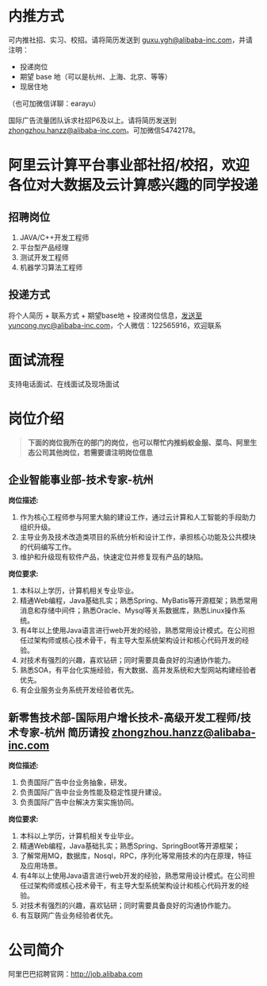 # 内推方式

可内推社招、实习、校招。请将简历发送到 guxu.ygh@alibaba-inc.com，并请注明：
* 投递岗位
* 期望 base 地（可以是杭州、上海、北京、等等）
* 现居住地

（也可加微信详聊：earayu）

国际广告流量团队诉求社招P6及以上。请将简历发送到 zhongzhou.hanzz@alibaba-inc.com。可加微信54742178。

# 阿里云计算平台事业部社招/校招，欢迎各位对大数据及云计算感兴趣的同学投递
## 招聘岗位
1. JAVA/C++开发工程师
2. 平台型产品经理
3. 测试开发工程师
4. 机器学习算法工程师

## 投递方式
将个人简历 + 联系方式 + 期望base地 + 投递岗位信息，发送至yuncong.nyc@alibaba-inc.com，个人微信：122565916，欢迎联系

# 面试流程
支持电话面试、在线面试及现场面试

# 岗位介绍
> **下面的岗位我所在的部门的岗位，也可以帮忙内推蚂蚁金服、菜鸟、阿里生态公司其他岗位，若需要请注明岗位信息**

## 企业智能事业部-技术专家-杭州
**岗位描述:**
1. 作为核心工程师参与阿里大脑的建设工作，通过云计算和人工智能的手段助力组织升级。
2. 主导业务及技术改造类项目的系统分析和设计工作，承担核心功能及公共模块的代码编写工作。
3. 维护和升级现有软件产品，快速定位并修复现有产品的缺陷。

**岗位要求:**
1. 本科以上学历，计算机相关专业毕业。
2. 精通Web编程，Java基础扎实；熟悉Spring、MyBatis等开源框架；熟悉常用消息和存储中间件；熟悉Oracle、Mysql等关系数据库，熟悉Linux操作系统。
3. 有4年以上使用Java语言进行web开发的经验，熟悉常用设计模式。在公司担任过架构师或核心技术骨干，有主导大型系统架构设计和核心代码开发的经验。
4. 对技术有强烈的兴趣，喜欢钻研；同时需要具备良好的沟通协作能力。
5. 熟悉SOA，有平台化实施经验，有大数据、高并发系统和大型网站构建经验者优先。
6. 有企业服务业务系统开发经验者优先。

## 新零售技术部-国际用户增长技术-高级开发工程师/技术专家-杭州 简历请投 zhongzhou.hanzz@alibaba-inc.com
**岗位描述:**
1. 负责国际广告中台业务抽象，研发。
2. 负责国际广告中台业务性能及稳定性提升建设。
3. 负责国际广告中台解决方案实施协同。

**岗位要求:**
1. 本科以上学历，计算机相关专业毕业。
2. 精通Web编程，Java基础扎实；熟悉Spring、SpringBoot等开源框架；
3. 了解常用MQ，数据库，Nosql，RPC，序列化等常用技术的内在原理，特征及应用场景。
4. 有4年以上使用Java语言进行web开发的经验，熟悉常用设计模式。在公司担任过架构师或核心技术骨干，有主导大型系统架构设计和核心代码开发的经验。
5. 对技术有强烈的兴趣，喜欢钻研；同时需要具备良好的沟通协作能力。
6. 有互联网广告业务经验者优先。

# 公司简介

阿里巴巴招聘官网：http://job.alibaba.com
